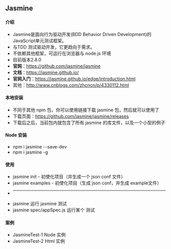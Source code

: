 ## Jasmine

#### 介绍
* Jasmine是面向行为驱动开发(BDD Behavior Driven Development)的JavaScript单元测试框架。
* 与TDD 测试驱动开发，它更趋向于需求。
* 不依赖其他框架，可运行在浏览器与 node.js 环境
* 目前版本2.8.0 
* **官网**：https://github.com/jasmine/jasmine 
* **文档**：https://jasmine.github.io/ 
* **官网入门**：https://jasmine.github.io/edge/introduction.html
* 其他：http://www.cnblogs.com/zhcncn/p/4330112.html 


#### 本地安装
* 不同于其他 npm 包，你可以使用链接下载 jasmine 包，然后就可以使用了
* 下载页面：https://github.com/jasmine/jasmine/releases
* 下载后之后，当前包内就包含了所有 jasmine 的库文件，以及一个小型的例子

#### Node 安装
* npm i jasmine --save-dev
* npm i jasmine -g

#### 使用
* jasmine init - 初使化项目（并生成一个 json conf 文件）
* jasmine examples - 初使化项目（生成 json conf，并生成 example文件）
* ------
* jasmine 运行 jasmine 测试
* jasmine spec/appSpec.js 运行某个 测试

#### 案例
* JasmineTest-1 Node 实例
* JasmineTest-2 Html 实例



